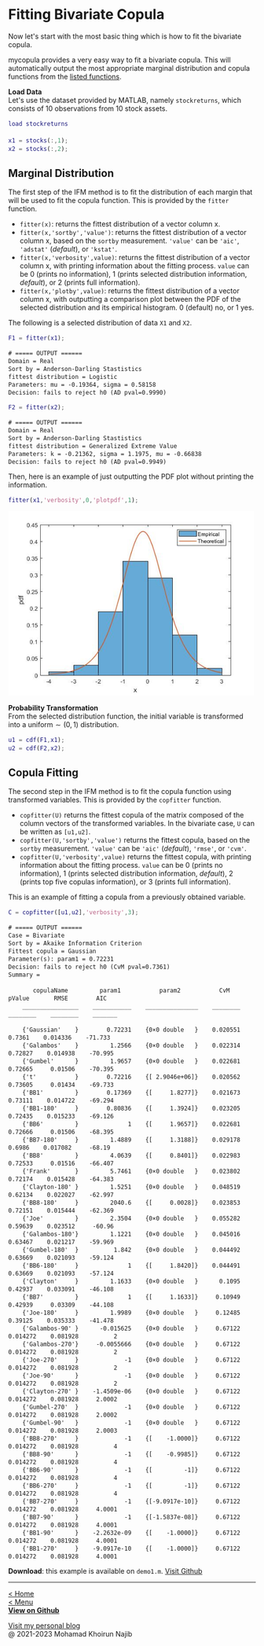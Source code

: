 <script type="text/javascript">
  window.MathJax = {
    tex2jax: {
      inlineMath: [ ['$','$'], ["\\(","\\)"] ],
      displayMath: [ ['$$','$$'], ["\\[","\\]"] ],
      processEscapes: true
    }
  };
</script>
<script type="text/x-mathjax-config">
MathJax.Hub.Config({
  TeX: { equationNumbers: { autoNumber: "AMS" } }
});
</script>
<script type="text/javascript" async
  src="https://cdnjs.cloudflare.com/ajax/libs/mathjax/2.7.7/MathJax.js?config=TeX-MML-AM_CHTML">
</script>

# Fitting Bivariate Copula

Now let's start with the most basic thing which is how to fit the bivariate copula.

mycopula provides a very easy way to fit a bivariate copula. This will automatically output the most appropriate marginal distribution and copula functions from the [listed functions](home.md).

**Load Data**\
Let's use the dataset provided by MATLAB, namely `stockreturns`, which consists of 10 observations from 10 stock assets.
```matlab
load stockreturns

x1 = stocks(:,1);
x2 = stocks(:,2);
```

## Marginal Distribution

The first step of the IFM method is to fit the distribution of each margin that will be used to fit the copula function. This is provided by the `fitter` function.

- `fitter(x)`: returns the fittest distribution of a vector column x.
- `fitter(x,'sortby','value')`: returns the fittest distribution of a vector column x, based on the `sortby` measurement. `'value'` can be `'aic'`, `'adstat'` (_default_), or `'kstat'`.
- `fitter(x,'verbosity',value)`: returns the fittest distribution of a vector column x, with printing information about the fitting process. `value` can be 0 (prints no information), 1 (prints selected distribution information, _default_), or 2 (prints full information).
- `fitter(x,'plotby',value)`: returns the fittest distribution of a vector column x, with outputting a comparison plot between the PDF of the selected distribution and its empirical histogram. 0 (default) no, or 1 yes.

The following is a selected distribution of data `X1` and `X2`.

```matlab
F1 = fitter(x1);
```

```plaintext
# ===== OUTPUT ======
Domain = Real
Sort by = Anderson-Darling Stastistics
fittest distribution = Logistic
Parameters: mu = -0.19364, sigma = 0.58158
Decision: fails to reject h0 (AD pval=0.9990)
```

```matlab
F2 = fitter(x2);
```

```plaintext
# ===== OUTPUT ======
Domain = Real
Sort by = Anderson-Darling Stastistics
fittest distribution = Generalized Extreme Value
Parameters: k = -0.21362, sigma = 1.1975, mu = -0.66838
Decision: fails to reject h0 (AD pval=0.9949)
```

Then, here is an example of just outputting the PDF plot without printing the information.
```matlab
fitter(x1,'verbosity',0,'plotpdf',1);
```
<img width=500px src="img/pdfex1.jpg">

**Probability Transformation**\
From the selected distribution function, the initial variable is transformed into a $\text{uniform}\sim(0,1)$ distribution.
```matlab
u1 = cdf(F1,x1);
u2 = cdf(F2,x2);
```

## Copula Fitting

The second step in the IFM method is to fit the copula function using transformed variables. This is provided by the `copfitter` function.

- `copfitter(U)` returns the fittest copula of the matrix composed of the column vectors of the transformed variables. In the bivariate case, `U` can be written as `[u1,u2]`.
- `copfitter(U,'sortby','value')` returns the fittest copula, based on the `sortby` measurement. `'value'` can be `'aic'` (_default_), `'rmse'`, or `'cvm'`.
- `copfitter(U,'verbosity',value)` returns the fittest copula, with printing information about the fitting process. `value` can be 0 (prints no information), 1 (prints selected distribution information, _default_), 2 (prints top five copulas information), or 3 (prints full information).

This is an example of fitting a copula from a previously obtained variable.

```matlab
C = copfitter([u1,u2],'verbosity',3);
```

```plaintext
# ===== OUTPUT ======
Case = Bivariate
Sort by = Akaike Information Criterion
Fittest copula = Gaussian
Parameter(s): param1 = 0.72231
Decision: fails to reject h0 (CvM pval=0.7361)
Summary = 
 
       copulaName         param1           param2           CvM        pValue       RMSE        AIC  
    ________________    ___________    _______________    ________    ________    ________    _______

    {'Gaussian'    }        0.72231    {0×0 double   }    0.020551      0.7361    0.014336    -71.733
    {'Galambos'    }         1.2566    {0×0 double   }    0.022314     0.72827    0.014938    -70.995
    {'Gumbel'      }         1.9657    {0×0 double   }    0.022681     0.72665     0.01506    -70.395
    {'t'           }        0.72216    {[ 2.9046e+06]}    0.020562     0.73605     0.01434    -69.733
    {'BB1'         }        0.17369    {[     1.8277]}    0.021673     0.73111    0.014722    -69.294
    {'BB1-180'     }        0.80836    {[     1.3924]}    0.023205     0.72435    0.015233    -69.126
    {'BB6'         }              1    {[     1.9657]}    0.022681     0.72666     0.01506    -68.395
    {'BB7-180'     }         1.4889    {[     1.3188]}    0.029178      0.6986    0.017082     -68.19
    {'BB8'         }         4.0639    {[     0.8401]}    0.022983     0.72533     0.01516    -66.407
    {'Frank'       }         5.7461    {0×0 double   }    0.023802     0.72174    0.015428    -64.383
    {'Clayton-180' }         1.5251    {0×0 double   }    0.048519     0.62134    0.022027    -62.997
    {'BB8-180'     }         2040.6    {[     0.0028]}    0.023853     0.72151    0.015444    -62.369
    {'Joe'         }         2.3504    {0×0 double   }    0.055282     0.59639    0.023512     -60.96
    {'Galambos-180'}         1.1221    {0×0 double   }    0.045016     0.63467    0.021217    -59.969
    {'Gumbel-180'  }          1.842    {0×0 double   }    0.044492     0.63669    0.021093    -59.124
    {'BB6-180'     }              1    {[     1.8420]}    0.044491     0.63669    0.021093    -57.124
    {'Clayton'     }         1.1633    {0×0 double   }      0.1095     0.42937    0.033091    -46.108
    {'BB7'         }              1    {[     1.1633]}     0.10949     0.42939     0.03309    -44.108
    {'Joe-180'     }         1.9989    {0×0 double   }     0.12485     0.39125    0.035333    -41.478
    {'Galambos-90' }      -0.015625    {0×0 double   }     0.67122    0.014272    0.081928          2
    {'Galambos-270'}     -0.0055666    {0×0 double   }     0.67122    0.014272    0.081928          2
    {'Joe-270'     }             -1    {0×0 double   }     0.67122    0.014272    0.081928          2
    {'Joe-90'      }             -1    {0×0 double   }     0.67122    0.014272    0.081928          2
    {'Clayton-270' }    -1.4509e-06    {0×0 double   }     0.67122    0.014272    0.081928     2.0002
    {'Gumbel-270'  }             -1    {0×0 double   }     0.67122    0.014272    0.081928     2.0002
    {'Gumbel-90'   }             -1    {0×0 double   }     0.67122    0.014272    0.081928     2.0003
    {'BB8-270'     }             -1    {[    -1.0000]}     0.67122    0.014272    0.081928          4
    {'BB8-90'      }             -1    {[    -0.9985]}     0.67122    0.014272    0.081928          4
    {'BB6-90'      }             -1    {[         -1]}     0.67122    0.014272    0.081928          4
    {'BB6-270'     }             -1    {[         -1]}     0.67122    0.014272    0.081928          4
    {'BB7-270'     }             -1    {[-9.0917e-10]}     0.67122    0.014272    0.081928     4.0001
    {'BB7-90'      }             -1    {[-1.5837e-08]}     0.67122    0.014272    0.081928     4.0001
    {'BB1-90'      }    -2.2632e-09    {[    -1.0000]}     0.67122    0.014272    0.081928     4.0001
    {'BB1-270'     }    -9.0917e-10    {[    -1.0000]}     0.67122    0.014272    0.081928     4.0001
```

**Download**: this example is available on `demo1.m`. [Visit Github](https://github.com/mkhoirun-najiboi/mycopula)

---
[< Home](home.md)\
[< Menu](home.md#menu)\
[**View on Github**](https://github.com/mkhoirun-najiboi/mycopula)

[Visit my personal blog](https://emkanajib.blogspot.com/)\
@ 2021-2023 Mohamad Khoirun Najib
